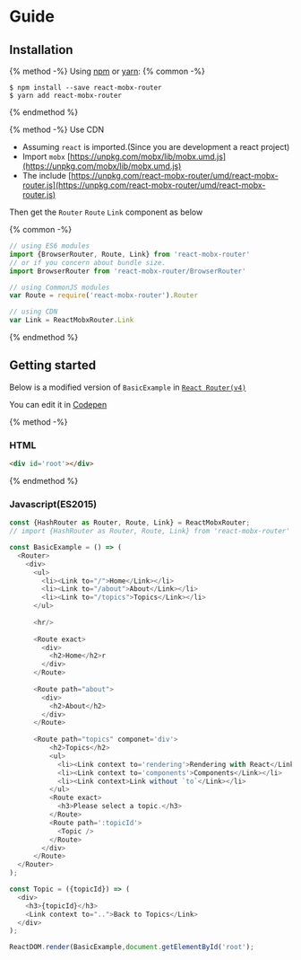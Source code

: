 # Guide


## Installation

{% method -%}
Using [npm](https://www.npmjs.com/) or [yarn](https://yarnpkg.com/):
{% common -%}
```
$ npm install --save react-mobx-router
$ yarn add react-mobx-router
```
{% endmethod %}

{% method -%}
Use CDN

- Assuming `react` is imported.(Since you are development a react project) 
- Import `mobx` [https://unpkg.com/mobx/lib/mobx.umd.js](https://unpkg.com/mobx/lib/mobx.umd.js)
- The include [https://unpkg.com/react-mobx-router/umd/react-mobx-router.js](https://unpkg.com/react-mobx-router/umd/react-mobx-router.js)

Then get the `Router` `Route` `Link` component as below

{% common -%}
```jsx
// using ES6 modules
import {BrowserRouter, Route, Link} from 'react-mobx-router'
// or if you concern about bundle size.
import BrowserRouter from 'react-mobx-router/BrowserRouter'

// using CommonJS modules
var Route = require('react-mobx-router').Router

// using CDN
var Link = ReactMobxRouter.Link
```
{% endmethod %}


## Getting started
Below is a modified version of `BasicExample` in [`React Router(v4)`](https://reacttraining.com/react-router/examples/basic)

You can edit it in [Codepen](http://codepen.io)

{% method -%}
### HTML
```html
<div id='root'></div>
```
{% endmethod %}



### Javascript(ES2015)



```js
const {HashRouter as Router, Route, Link} = ReactMobxRouter;
// import {HashRouter as Router, Route, Link} from 'react-mobx-router'

const BasicExample = () => (
  <Router>
    <div>
      <ul>
        <li><Link to="/">Home</Link></li>
        <li><Link to="/about">About</Link></li>
        <li><Link to="/topics">Topics</Link></li>
      </ul>
      
      <hr/>
      
      <Route exact>
        <div>
          <h2>Home</h2>r
        </div>
      </Route>
      
      <Route path="about">
        <div>
          <h2>About</h2>
        </div>
      </Route>
      
      <Route path="topics" componet='div'>
          <h2>Topics</h2>
          <ul>
            <li><Link context to='rendering'>Rendering with React</Link></li>
            <li><Link context to='components'>Components</Link></li>
            <li><Link context>Link without `to`</Link></li>
          </ul>
          <Route exact>
            <h3>Please select a topic.</h3>
          </Route>
          <Route path=':topicId'>
            <Topic />
          </Route>
        </div>
      </Route>
  </Router>
);

const Topic = ({topicId}) => (
  <div>
    <h3>{topicId}</h3>
    <Link context to="..">Back to Topics</Link>
  </div>
);

ReactDOM.render(BasicExample,document.getElementById('root');
```
